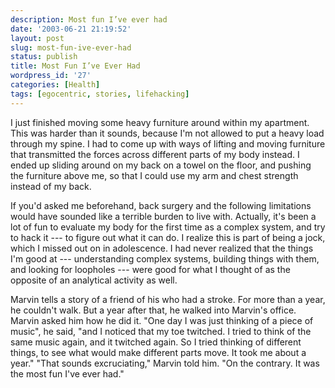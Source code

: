 ```yaml
---
description: Most fun I’ve ever had
date: '2003-06-21 21:19:52'
layout: post
slug: most-fun-ive-ever-had
status: publish
title: Most Fun I’ve Ever Had
wordpress_id: '27'
categories: [Health]
tags: [egocentric, stories, lifehacking]
---
```


I just finished moving some heavy furniture around within my apartment.  This was harder than it sounds, because I'm not allowed to put a heavy load through my spine.  I had to come up with ways of lifting and moving furniture that transmitted the forces across different parts of my body instead.  I ended up sliding around on my back on a towel on the floor, and pushing the furniture above me, so that I could use my arm and chest strength instead of my back.

If you'd asked me beforehand, back surgery and the following limitations would have sounded like a terrible burden to live with.  Actually, it's been a lot of fun to evaluate my body for the first time as a complex system, and try to hack it --- to figure out what it can do.  I realize this is part of being a jock, which I missed out on in adolescence.  I had never realized that the things I'm good at --- understanding complex systems, building things with them, and looking for loopholes --- were good for what I thought of as the opposite of an analytical activity as well.

Marvin tells a story of a friend of his who had a stroke.  For more than a year, he couldn't walk.  But a year after that, he walked into Marvin's office.  Marvin asked him how he did it.  "One day I was just thinking of a piece of music", he said, "and I noticed that my toe twitched.  I tried to think of the same music again, and it twitched again.  So I tried thinking of different things, to see what would make different parts move.  It took me about a year."  "That sounds excruciating," Marvin told him.  "On the contrary.  It was the most fun I've ever had."
